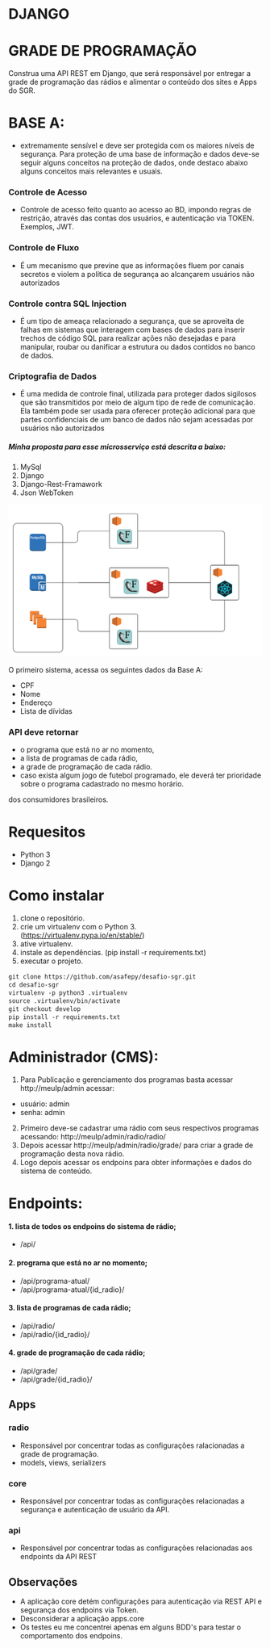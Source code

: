 # DJANGO

# GRADE DE PROGRAMAÇÃO

Construa uma API REST em Django, que será responsável por entregar a grade de programação das rádios e alimentar o conteúdo dos sites e Apps do SGR.

# BASE A:
 - extremamente sensível e deve ser protegida com os maiores níveis de segurança.
Para proteção de uma base de informação e dados deve-se seguir alguns conceitos na proteção de dados, onde destaco abaixo alguns conceitos mais relevantes e usuais.

### Controle de Acesso
- Controle de acesso feito quanto ao acesso ao BD, impondo regras de restrição, através das contas dos usuários, e autenticação via TOKEN. Exemplos, JWT.

### Controle de Fluxo
- É um mecanismo que previne que as informações fluem por canais secretos e violem a política de segurança ao alcançarem usuários não autorizados


### Controle contra SQL Injection
- É um tipo de ameaça relacionado a segurança, que se aproveita de falhas em sistemas que interagem com bases de dados para inserir trechos de código SQL para realizar ações não desejadas e  para manipular, roubar ou danificar a estrutura ou dados contidos no banco de dados.

### Criptografia de Dados
- É uma medida de controle final, utilizada para proteger dados sigilosos que são transmitidos por meio de algum tipo de rede de comunicação. Ela também pode ser usada para oferecer proteção adicional para que partes confidenciais de um banco de dados não sejam acessadas por usuários não autorizados

##### Minha proposta para esse microsserviço está descrita a baixo:

1. MySql
2. Django
3. Django-Rest-Framawork
4. Json WebToken

![Arquitetura](https://github.com/arthurmoreno/desafio-bureau-credito/blob/master/images/arquitetura.svg)


O primeiro sistema, acessa os seguintes dados da Base A:
 - CPF
 - Nome
 - Endereço
 - Lista de dívidas

### API deve retornar 
 - o programa que está no ar no momento,
 - a lista de programas de cada rádio,
 - a grade de programação de cada rádio.
 - caso exista algum jogo de futebol programado, ele deverá ter prioridade sobre o programa cadastrado no mesmo horário.
 
dos consumidores brasileiros.
 
# Requesitos
 - Python 3
 - Django 2
 
# Como instalar

 1. clone o repositório.
 2. crie um virtualenv com o Python 3. (https://virtualenv.pypa.io/en/stable/)
 3. ative virtualenv.
 4. instale as dependências. (pip install -r requirements.txt)
 5. executar o projeto.
 
 ```console
 git clone https://github.com/asafepy/desafio-sgr.git
 cd desafio-sgr
 virtualenv -p python3 .virtualenv
 source .virtualenv/bin/activate
 git checkout develop
 pip install -r requirements.txt
 make install
```

# Administrador (CMS):
1. Para Publicação e gerenciamento dos programas basta acessar http://meuIp/admin
acessar: 
- usuário: admin
- senha: admin

2. Primeiro deve-se cadastrar uma rádio com seus respectivos programas acessando:  http://meuIp/admin/radio/radio/
3. Depois acessar http://meuIp/admin/radio/grade/ para criar a grade de programação desta nova rádio.
4. Logo depois acessar os endpoins para obter informações e dados do sistema de conteúdo.

# Endpoints:

#### 1. lista de todos os endpoins do sistema de rádio;  
	
  - /api/

#### 2. programa que está no ar no momento;
	
  - /api/programa-atual/
  - /api/programa-atual/{id_radio}/

#### 3. lista de programas de cada rádio;  
	
  - /api/radio/
  - /api/radio/{id_radio}/
 
#### 4. grade de programação de cada rádio;  
	
  - /api/grade/
  - /api/grade/{id_radio}/

## Apps
 
### radio
- Responsável por concentrar todas as configurações ralacionadas a grade de programação.
- models, views, serializers



### core
- Responsável por concentrar todas as configurações relacionadas a segurança e autenticação de usuário da API.


### api
- Responsável por concentrar todas as configurações relacionadas aos endpoints da API REST


## Observações

- A aplicação core detém configurações para autenticação via REST API e segurança dos endpoins via Token.
- Desconsiderar a aplicação apps.core
- Os testes eu me concentrei apenas em alguns BDD's para testar o comportamento dos endpoins.